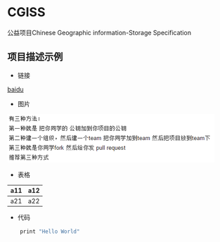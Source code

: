 # CGISS
公益项目Chinese Geographic information-Storage Specification


## 项目描述示例
* 链接

[baidu](http://www.baidu.com)
* 图片

![图像](png/MutipleWorker.png)
* 表格

|a11|a12
|----|------
|a21|a22
* 代码

```C
    print "Hello World"
```
